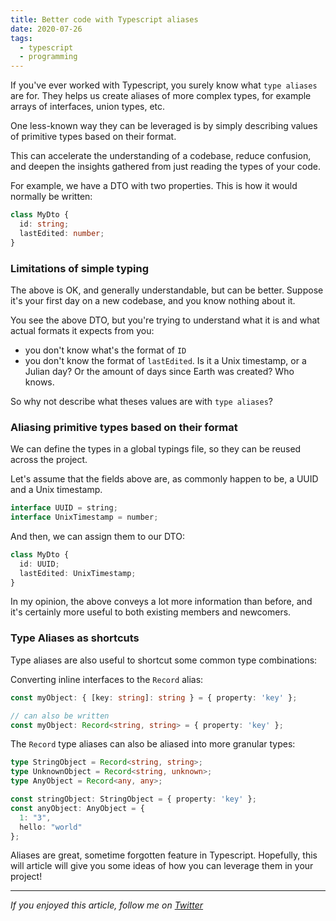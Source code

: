 ```yaml
---
title: Better code with Typescript aliases
date: 2020-07-26
tags:
  - typescript
  - programming
---
```


If you've ever worked with Typescript, you surely know what `type aliases` are for. They helps us create aliases of more complex types, for example arrays of interfaces, union types, etc.

One less-known way they can be leveraged is by simply describing values of primitive types based on their format.

This can accelerate the understanding of a codebase, reduce confusion, and deepen the insights gathered from just reading the types of your code.

For example, we have a DTO with two properties. This is how it would normally be written:

```typescript
class MyDto {
  id: string;
  lastEdited: number;
}
```

### Limitations of simple typing

The above is OK, and generally understandable, but can be better. Suppose it's your first day on a new codebase, and you know nothing about it.

You see the above DTO, but you're trying to understand what it is and what actual formats it expects from you:

- you don't know what's the format of `ID`
- you don't know the format of `lastEdited`. Is it a Unix timestamp, or a Julian day? Or the amount of days since Earth was created? Who knows.

So why not describe what theses values are with `type aliases`?

### Aliasing primitive types based on their format

We can define the types in a global typings file, so they can be reused across the project.

Let's assume that the fields above are, as commonly happen to be, a UUID and a Unix timestamp.

```typescript
interface UUID = string;
interface UnixTimestamp = number;
```

And then, we can assign them to our DTO:

```typescript
class MyDto {
  id: UUID;
  lastEdited: UnixTimestamp;
}
```

In my opinion, the above conveys a lot more information than before, and it's certainly more useful to both existing members and newcomers.

### Type Aliases as shortcuts
Type aliases are also useful to shortcut some common type combinations:

Converting inline interfaces to the `Record` alias:

```typescript
const myObject: { [key: string]: string } = { property: 'key' };

// can also be written
const myObject: Record<string, string> = { property: 'key' };
```

The `Record` type aliases can also be aliased into more granular types:

```typescript
type StringObject = Record<string, string>;
type UnknownObject = Record<string, unknown>;
type AnyObject = Record<any, any>;

const stringObject: StringObject = { property: 'key' };
const anyObject: AnyObject = {
  1: "3",
  hello: "world"
};
```


Aliases are great, sometime forgotten feature in  Typescript. Hopefully, this will article will give you some ideas of how you can leverage them in your project!
***

_If you enjoyed this article, follow me on [Twitter](https://twitter.com/gc_psk)_
